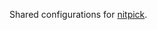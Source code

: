 Shared configurations for [nitpick].

[nitpick]: https://nitpick.readthedocs.io/en/latest/index.html
